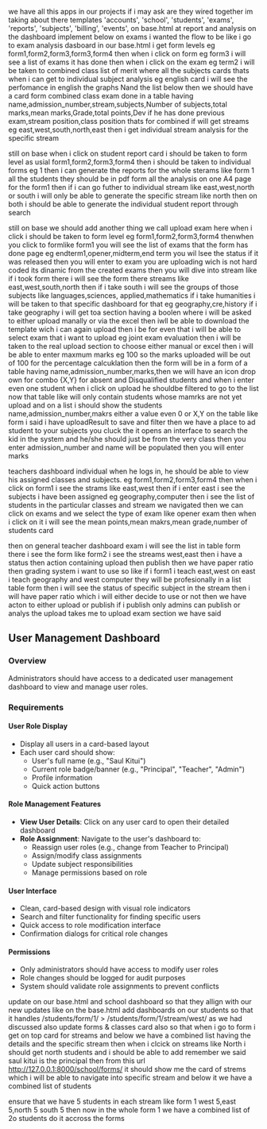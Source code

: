 
we have all this apps in our projects 
if i may ask are they wired together im taking about there templates
'accounts',
    'school',
    'students',
    'exams',
    'reports',
    'subjects',
    'billing',
    'events',
  on base.html at report and analysis on the dashboard implement below 
     on exams i wanted the flow to be like i go 
    to exam analysis dasboard in our base.html i get form levels
     eg form1,form2,form3,form3,form4 then when i click on form eg form3 i will see a 
     list of exams it has done then when i click on the exam eg term2 i will be taken to combined 
     class list of merit where all the subjects cards thats when i can get to individual
     subject analysis eg english card i will see the perfomance in english the graphs 
     Nand the list below  then we should have a card form combined class 
     exam done in a table having 
     name,admission_number,stream,subjects,Number of subjects,total marks,mean marks,Grade,total points,Dev 
     if he has done previous exam,stream position,class position
     thats for combined 
      if will get streams eg east,west,south,north,east then i get individual
       stream analysis for the specific stream 

still on base when i click on student report card i should be taken to form level as usial 
form1,form2,form3,form4 then i should be taken to individual forms eg 1 then i can generate the reports for the
whole sterams like form 1 all the students they should be in pdf form all the analysis on one A4
page for the form1 then if i can go futher to individual stream like
east,west,north or south i will only be able to generate the specific stream  like north
then on both i should be able to generate the individual student report through search 

still on base we should add another thing we call upload exam here when i click i should be taken to 
form level eg form1,form2,form3,form4 thenwhen you click to formlike form1
you will see the list of exams that the form has done page eg endterm1,opener,midterm,end term
you wil lsee the status if it was released then you will enter to exam you are uploading wich 
is not hard coded its dinamic from the created exams then you will dive into 
stream  like if i took form there i will see the 
form there streams like
east,west,south,north then if i take south i will see the groups of those subjects like languages,sciences,
applied,mathematics
if i take humanities i will be taken to that specific dashboard for that eg geography,cre,history
if i take geography i will get toa section having a boolen where i will be asked to either upload manally or via
the excel then iwll be able to download the template wich i can again upload 
then i be for even that i will be able to select exam that i want to upload eg joint exam evaluation
then i will be taken to the real upload section to choose either manual or excel
then i will be able to enter maxmum marks eg 100 so the marks uploaded will be out of 100 for the percentage calcuklation
then the form will be in a form of a table having
name,admission_number,marks,then we will have an icon drop own  for combo {X,Y}
for absent and  Disqualified students  and when i enter even one student when i click on upload he shouldbe filtered
to go to the list now that table like will only contain students whose mamrks are not yet upload
and on a list i should show the students name,admission_number,makrs either a value even 0 or X,Y
 on the table like form i said i have uploadResult to save and filter then we have a place to ad student to your subjects 
 you cluck the it opens an interface to search the kid in the system and he/she should just be from the very class 
 then you enter admission_number and name will be populated then you will enter marks

 teachers dashboard individual when he logs in, he should be able to view his assigned classes and subjects. eg form1,form2,form3,form4
 then when i click on form1 i see the strams like east,west
 then if i enter east i see the subjects i have been assigned eg geography,computer
 then i see the list of students in the particular classes and stream we navigated 
 then we can click on exams and we select the type of exam like opener exam then when i click 
 on it i will see the mean points,mean makrs,mean grade,number of students card

 then on general teacher dashboard exam i will see the list in table form
 there i see the form like form2 i see the streams west,east
 then i have a status then action containing upload  then publish then we have paper ratio then grading system i want to use 
 so like if i form1 i teach east,west 
 on east i teach geography and west computer they will be profesionally in a list table form
 then i will see the status of specific subject in the stream then i will have paper ratio which i will either decide to use or not
 then we have acton to either upload or  publish if i publish only admins can publish or analys 
 the upload takes me to upload exam  section we have said  

## User Management Dashboard

### Overview
Administrators should have access to a dedicated user management dashboard to view and manage user roles.

### Requirements

#### User Role Display
- Display all users in a card-based layout
- Each user card should show:
  - User's full name (e.g., "Saul Kitui")
  - Current role badge/banner (e.g., "Principal", "Teacher", "Admin")
  - Profile information
  - Quick action buttons

#### Role Management Features
- **View User Details**: Click on any user card to open their detailed dashboard
- **Role Assignment**: Navigate to the user's dashboard to:
  - Reassign user roles (e.g., change from Teacher to Principal)
  - Assign/modify class assignments
  - Update subject responsibilities
  - Manage permissions based on role

#### User Interface
- Clean, card-based design with visual role indicators
- Search and filter functionality for finding specific users
- Quick access to role modification interface
- Confirmation dialogs for critical role changes

#### Permissions
- Only administrators should have access to modify user roles
- Role changes should be logged for audit purposes
- System should validate role assignments to prevent conflicts

update on our base.html and school dashboard so that they allign with our new updates  like on the base.html add  dashboards on our students so that it handles  /students/form/1/ > /students/form/1/stream/west/ as we had discussed  also update  forms & classes card also so that when i go to form i get on top card for streams and below we have a combined list having the details and the specific stream then when i clcick on streams like North i should get north students and i should be able to add remember we said saul kitui is the principal  then from this url http://127.0.0.1:8000/school/forms/  it should show me the card of strems which i will be able to navigate into specific stream and below it we have a combined list of students

ensure that we have 5 students in each stream like form 1 west 5,east 5,north 5 south 5 then now in the whole form 1 we have a combined list of 2o students do it accross the forms